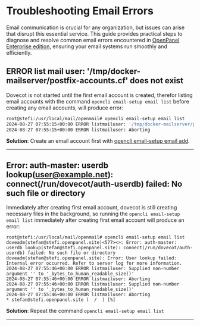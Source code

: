 # Troubleshooting Email Errors

Email communication is crucial for any organization, but issues can arise that disrupt this essential service. This guide provides practical steps to diagnose and resolve common email errors encountered in [OpenPanel Enterprise edition](/product/openpanel-premium-control-panel/), ensuring your email systems run smoothly and efficiently.

## ERROR list mail user: '/tmp/docker-mailserver/postfix-accounts.cf' does not exist

Dovecot is not started until the first email account is created, therefor listing email accounts with the command `opencli email-setup email list` before creating any email accounts, will produce error:
```bash
root@stefi:/usr/local/mail/openmail# opencli email-setup email list
2024-08-27 07:55:15+00:00 ERROR listmailuser: '/tmp/docker-mailserver/postfix-accounts.cf' does not exist
2024-08-27 07:55:15+00:00 ERROR listmailuser: Aborting
```

**Solution**: Create an email account first with [opencli email-setup email add](https://dev.openpanel.com/cli/email.html#Create-email).

----


## Error: auth-master: userdb lookup(user@example.net): connect(/run/dovecot/auth-userdb) failed: No such file or directory

Immediately after creating first email account, dovecot is still creating necessary files in the background, so running the `opencli email-setup email list`  immediately after creating first email account will produce an error:

```
root@stefi:/usr/local/mail/openmail# opencli email-setup email list
doveadm(stefan@stefi.openpanel.site)<577><>: Error: auth-master: userdb lookup(stefan@stefi.openpanel.site): connect(/run/dovecot/auth-userdb) failed: No such file or directory
doveadm(stefan@stefi.openpanel.site): Error: User lookup failed: Internal error occurred. Refer to server log for more information.
2024-08-27 07:55:46+00:00 ERROR listmailuser: Supplied non-number argument '' to '_bytes_to_human_readable_size()'
2024-08-27 07:55:46+00:00 ERROR listmailuser: Aborting
2024-08-27 07:55:46+00:00 ERROR listmailuser: Supplied non-number argument '' to '_bytes_to_human_readable_size()'
2024-08-27 07:55:46+00:00 ERROR listmailuser: Aborting
* stefan@stefi.openpanel.site (  /  ) [%]
```

**Solution**: Repeat the command `opencli email-setup email list`

----
